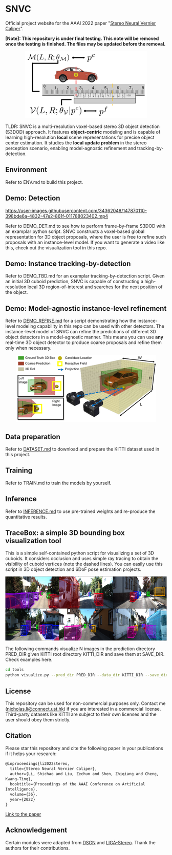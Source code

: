 # SNVC

Official project website for the AAAI 2022 paper "[Stereo Neural Vernier Caliper](https://ojs.aaai.org/index.php/AAAI/article/view/20026/19785)". 

**[Note]: This repository is under final testing. This note will be removed once the testing is finished. The files may be updated before the removal.**

<p align="center">
  <img src="https://github.com/Nicholasli1995/SNVC/blob/main/imgs/teaser.png" height="210"/>
</p>

TLDR: SNVC is a multi-resolution voxel-based stereo 3D object detection (S3DOD) approach. It features **object-centric** modeling and is capable of learning high-resolution **local** scene representations for precise object center estimation. It studies the **local update problem** in the stereo perception scenario, enabling model-agnostic refinement and tracking-by-detection.

## Environment
Refer to ENV.md to build this project.

## Demo: Detection
https://user-images.githubusercontent.com/34362048/147870110-398bde6a-4832-47e2-861f-011788023402.mp4

Refer to DEMO_DET.md to see how to perform frame-by-frame S3DOD with an examplar python script. SNVC constructs a voxel-based global representation for 3D object proposals, where the user is free to refine such proposals with an instance-level model. If you want to generate a video like this, check out the visualization tool in this repo.

## Demo: Instance tracking-by-detection
Refer to DEMO_TBD.md for an examplar tracking-by-detection script. Given an initial 3D cuboid prediction, SNVC is capable of constructing a high-resolution local 3D region-of-interest and searches for the next position of the object.

## Demo: Model-agnostic instance-level refinement
Refer to [DEMO_REFINE.md](https://github.com/Nicholasli1995/SNVC/blob/main/docs/DEMO_REFINE.md) for a script demonstrating how the instance-level modeling capability in this repo can be used with other detectors. The instance-level model of SNVC can refine the predictions of different 3D object detectors in a model-agnostic manner. This means you can use **any** real-time 3D object detector to produce coarse proposals and refine them only when necessary.
<p align="center">
<img src="https://github.com/Nicholasli1995/SNVC/blob/main/imgs/diagram.png" height="210"/>
</p>

## Data preparation
Refer to [DATASET.md](https://github.com/Nicholasli1995/SNVC/blob/main/docs/DATASET.md) to download and prepare the KITTI dataset used in this project.

## Training 
Refer to TRAIN.md to train the models by yourself.

## Inference
Refer to [INFERENCE.md](https://github.com/Nicholasli1995/SNVC/blob/main/docs/INFERENCE.md) to use pre-trained weights and re-produce the quantitative results.

## TraceBox: a simple 3D bounding box visualization tool
This is a simple self-contained python script for visualizing a set of 3D cuboids. It considers occlusion and uses simple ray tracing to obtain the visibility of cuboid vertices (note the dashed lines). You can easily use this script in 3D object detection and 6DoF pose estimation projects.
<p align="center">
  <img src="https://github.com/Nicholasli1995/SNVC/blob/main/imgs/visualization.png" height="200"/>
</p>

The following commands visualize N images in the prediction directory PRED_DIR given KITTI root directory KITTI_DIR and save them at SAVE_DIR. Check examples here.

```bash
cd tools
python visualize.py --pred_dir PRED_DIR --data_dir KITTI_DIR --save_dir SAVE_DIR --num_show N
```

## License
This repository can be used for non-commercial purposes only. Contact me (nicholas.li@connect.ust.hk) if you are interested in a commercial license. Third-party datasets like KITTI are subject to their own licenses and the user should obey them strictly.

## Citation
Please star this repository and cite the following paper in your publications if it helps your research:

    @inproceedings{li2022stereo,
      title={Stereo Neural Vernier Caliper},
      author={Li, Shichao and Liu, Zechun and Shen, Zhiqiang and Cheng, Kwang-Ting},
      booktitle={Proceedings of the AAAI Conference on Artificial Intelligence},
      volume={36},
      year={2022}
    }


[Link to the paper](https://ojs.aaai.org/index.php/AAAI/article/view/20026)

## Acknowledgement
Certain modules were adapted from [DSGN](https://github.com/dvlab-research/DSGN) and [LIGA-Stereo](https://github.com/xy-guo/LIGA-Stereo). Thank the authors for their contributions.
